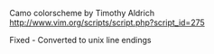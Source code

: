 Camo colorscheme by Timothy Aldrich
http://www.vim.org/scripts/script.php?script_id=275

Fixed - 
Converted to unix line endings
